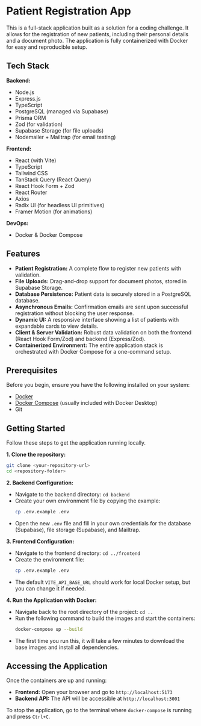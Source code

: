 # Patient Registration App

This is a full-stack application built as a solution for a coding challenge. It allows for the registration of new patients, including their personal details and a document photo. The application is fully containerized with Docker for easy and reproducible setup.

## Tech Stack

**Backend:**
- Node.js
- Express.js
- TypeScript
- PostgreSQL (managed via Supabase)
- Prisma ORM
- Zod (for validation)
- Supabase Storage (for file uploads)
- Nodemailer + Mailtrap (for email testing)

**Frontend:**
- React (with Vite)
- TypeScript
- Tailwind CSS
- TanStack Query (React Query)
- React Hook Form + Zod
- React Router
- Axios
- Radix UI (for headless UI primitives)
- Framer Motion (for animations)

**DevOps:**
- Docker & Docker Compose

## Features

- **Patient Registration:** A complete flow to register new patients with validation.
- **File Uploads:** Drag-and-drop support for document photos, stored in Supabase Storage.
- **Database Persistence:** Patient data is securely stored in a PostgreSQL database.
- **Asynchronous Emails:** Confirmation emails are sent upon successful registration without blocking the user response.
- **Dynamic UI:** A responsive interface showing a list of patients with expandable cards to view details.
- **Client & Server Validation:** Robust data validation on both the frontend (React Hook Form/Zod) and backend (Express/Zod).
- **Containerized Environment:** The entire application stack is orchestrated with Docker Compose for a one-command setup.

## Prerequisites

Before you begin, ensure you have the following installed on your system:
- [Docker](https://www.docker.com/products/docker-desktop/)
- [Docker Compose](https://docs.docker.com/compose/install/) (usually included with Docker Desktop)
- Git

## Getting Started

Follow these steps to get the application running locally.

**1. Clone the repository:**
```bash
git clone <your-repository-url>
cd <repository-folder>
```

**2. Backend Configuration:**
- Navigate to the backend directory: `cd backend`
- Create your own environment file by copying the example:
  ```bash
  cp .env.example .env
  ```
- Open the new `.env` file and fill in your own credentials for the database (Supabase), file storage (Supabase), and Mailtrap.

**3. Frontend Configuration:**
- Navigate to the frontend directory: `cd ../frontend`
- Create the environment file:
  ```bash
  cp .env.example .env
  ```
- The default `VITE_API_BASE_URL` should work for local Docker setup, but you can change it if needed.

**4. Run the Application with Docker:**
- Navigate back to the root directory of the project: `cd ..`
- Run the following command to build the images and start the containers:
  ```bash
  docker-compose up --build
  ```
- The first time you run this, it will take a few minutes to download the base images and install all dependencies.

## Accessing the Application

Once the containers are up and running:
- **Frontend:** Open your browser and go to `http://localhost:5173`
- **Backend API:** The API will be accessible at `http://localhost:3001`

To stop the application, go to the terminal where `docker-compose` is running and press `Ctrl+C`.